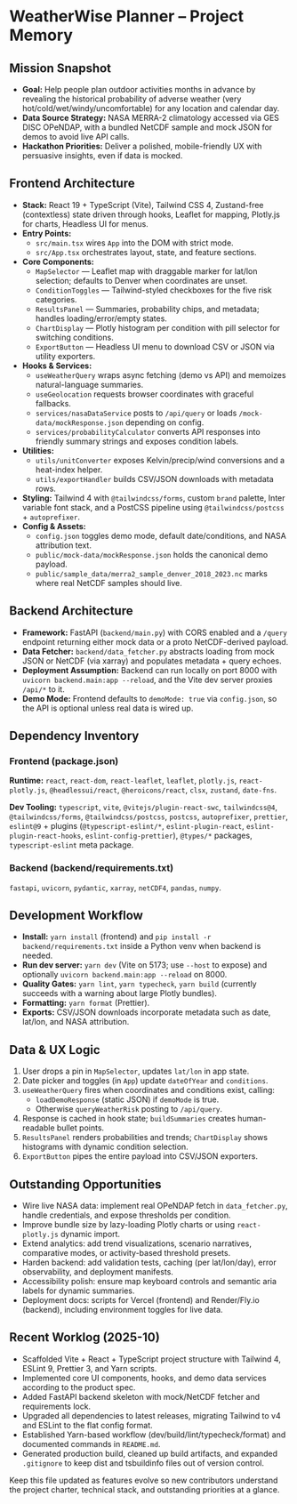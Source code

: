 # WeatherWise Planner – Project Memory

## Mission Snapshot
- **Goal:** Help people plan outdoor activities months in advance by revealing the historical probability of adverse weather (very hot/cold/wet/windy/uncomfortable) for any location and calendar day.
- **Data Source Strategy:** NASA MERRA-2 climatology accessed via GES DISC OPeNDAP, with a bundled NetCDF sample and mock JSON for demos to avoid live API calls.
- **Hackathon Priorities:** Deliver a polished, mobile-friendly UX with persuasive insights, even if data is mocked.

## Frontend Architecture
- **Stack:** React 19 + TypeScript (Vite), Tailwind CSS 4, Zustand-free (contextless) state driven through hooks, Leaflet for mapping, Plotly.js for charts, Headless UI for menus.
- **Entry Points:**
  - `src/main.tsx` wires `App` into the DOM with strict mode.
  - `src/App.tsx` orchestrates layout, state, and feature sections.
- **Core Components:**
  - `MapSelector` — Leaflet map with draggable marker for lat/lon selection; defaults to Denver when coordinates are unset.
  - `ConditionToggles` — Tailwind-styled checkboxes for the five risk categories.
  - `ResultsPanel` — Summaries, probability chips, and metadata; handles loading/error/empty states.
  - `ChartDisplay` — Plotly histogram per condition with pill selector for switching conditions.
  - `ExportButton` — Headless UI menu to download CSV or JSON via utility exporters.
- **Hooks & Services:**
  - `useWeatherQuery` wraps async fetching (demo vs API) and memoizes natural-language summaries.
  - `useGeolocation` requests browser coordinates with graceful fallbacks.
  - `services/nasaDataService` posts to `/api/query` or loads `/mock-data/mockResponse.json` depending on config.
  - `services/probabilityCalculator` converts API responses into friendly summary strings and exposes condition labels.
- **Utilities:**
  - `utils/unitConverter` exposes Kelvin/precip/wind conversions and a heat-index helper.
  - `utils/exportHandler` builds CSV/JSON downloads with metadata rows.
- **Styling:** Tailwind 4 with `@tailwindcss/forms`, custom `brand` palette, Inter variable font stack, and a PostCSS pipeline using `@tailwindcss/postcss` + `autoprefixer`.
- **Config & Assets:**
  - `config.json` toggles demo mode, default date/conditions, and NASA attribution text.
  - `public/mock-data/mockResponse.json` holds the canonical demo payload.
  - `public/sample_data/merra2_sample_denver_2018_2023.nc` marks where real NetCDF samples should live.

## Backend Architecture
- **Framework:** FastAPI (`backend/main.py`) with CORS enabled and a `/query` endpoint returning either mock data or a proto NetCDF-derived payload.
- **Data Fetcher:** `backend/data_fetcher.py` abstracts loading from mock JSON or NetCDF (via xarray) and populates metadata + query echoes.
- **Deployment Assumption:** Backend can run locally on port 8000 with `uvicorn backend.main:app --reload`, and the Vite dev server proxies `/api/*` to it.
- **Demo Mode:** Frontend defaults to `demoMode: true` via `config.json`, so the API is optional unless real data is wired up.

## Dependency Inventory
### Frontend (package.json)
**Runtime:** `react`, `react-dom`, `react-leaflet`, `leaflet`, `plotly.js`, `react-plotly.js`, `@headlessui/react`, `@heroicons/react`, `clsx`, `zustand`, `date-fns`.

**Dev Tooling:** `typescript`, `vite`, `@vitejs/plugin-react-swc`, `tailwindcss@4`, `@tailwindcss/forms`, `@tailwindcss/postcss`, `postcss`, `autoprefixer`, `prettier`, `eslint@9` + plugins (`@typescript-eslint/*`, `eslint-plugin-react`, `eslint-plugin-react-hooks`, `eslint-config-prettier`), `@types/*` packages, `typescript-eslint` meta package.

### Backend (backend/requirements.txt)
`fastapi`, `uvicorn`, `pydantic`, `xarray`, `netCDF4`, `pandas`, `numpy`.

## Development Workflow
- **Install:** `yarn install` (frontend) and `pip install -r backend/requirements.txt` inside a Python venv when backend is needed.
- **Run dev server:** `yarn dev` (Vite on 5173; use `--host` to expose) and optionally `uvicorn backend.main:app --reload` on 8000.
- **Quality Gates:** `yarn lint`, `yarn typecheck`, `yarn build` (currently succeeds with a warning about large Plotly bundles).
- **Formatting:** `yarn format` (Prettier).
- **Exports:** CSV/JSON downloads incorporate metadata such as date, lat/lon, and NASA attribution.

## Data & UX Logic
1. User drops a pin in `MapSelector`, updates `lat/lon` in app state.
2. Date picker and toggles (in `App`) update `dateOfYear` and `conditions`.
3. `useWeatherQuery` fires when coordinates and conditions exist, calling:
   - `loadDemoResponse` (static JSON) if `demoMode` is true.
   - Otherwise `queryWeatherRisk` posting to `/api/query`.
4. Response is cached in hook state; `buildSummaries` creates human-readable bullet points.
5. `ResultsPanel` renders probabilities and trends; `ChartDisplay` shows histograms with dynamic condition selection.
6. `ExportButton` pipes the entire payload into CSV/JSON exporters.

## Outstanding Opportunities
- Wire live NASA data: implement real OPeNDAP fetch in `data_fetcher.py`, handle credentials, and expose thresholds per condition.
- Improve bundle size by lazy-loading Plotly charts or using `react-plotly.js` dynamic import.
- Extend analytics: add trend visualizations, scenario narratives, comparative modes, or activity-based threshold presets.
- Harden backend: add validation tests, caching (per lat/lon/day), error observability, and deployment manifests.
- Accessibility polish: ensure map keyboard controls and semantic aria labels for dynamic summaries.
- Deployment docs: scripts for Vercel (frontend) and Render/Fly.io (backend), including environment toggles for live data.

## Recent Worklog (2025-10)
- Scaffolded Vite + React + TypeScript project structure with Tailwind 4, ESLint 9, Prettier 3, and Yarn scripts.
- Implemented core UI components, hooks, and demo data services according to the product spec.
- Added FastAPI backend skeleton with mock/NetCDF fetcher and requirements lock.
- Upgraded all dependencies to latest releases, migrating Tailwind to v4 and ESLint to the flat config format.
- Established Yarn-based workflow (dev/build/lint/typecheck/format) and documented commands in `README.md`.
- Generated production build, cleaned up build artifacts, and expanded `.gitignore` to keep dist and tsbuildinfo files out of version control.

Keep this file updated as features evolve so new contributors understand the project charter, technical stack, and outstanding priorities at a glance.
